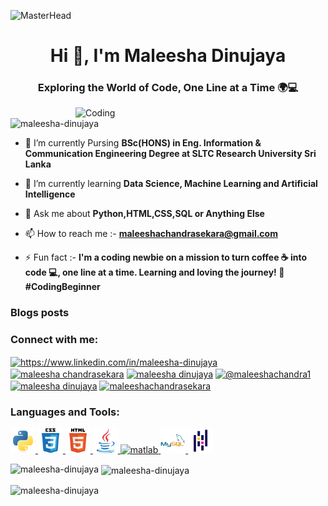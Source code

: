 ![MasterHead]()
<h1 align="center">Hi 👋, I'm Maleesha Dinujaya</h1>
<h3 align="center">Exploring the World of Code, One Line at a Time 🌍💻</h3>
<img align="right" alt="Coding" width="400" src="https://camo.githubusercontent.com/cae12fddd9d6982901d82580bdf321d81fb299141098ca1c2d4891870827bf17/68747470733a2f2f6d69726f2e6d656469756d2e636f6d2f6d61782f313336302f302a37513379765349765f7430696f4a2d5a2e676966">


<p align="left"> <img src="https://komarev.com/ghpvc/?username=maleesha-dinujaya&label=Profile%20views&color=0e75b6&style=flat" alt="maleesha-dinujaya" /> </p>

- 🔭 I’m currently Pursing **BSc(HONS) in Eng. Information & Communication Engineering Degree at SLTC Research University Sri Lanka**

- 🌱 I’m currently learning **Data Science, Machine Learning and Artificial Intelligence**

- 💬 Ask me about **Python,HTML,CSS,SQL or Anything Else**

- 📫 How to reach me :- **maleeshachandrasekara@gmail.com**

- ⚡ Fun fact :- **I'm a coding newbie on a mission to turn coffee ☕ into code 💻, one line at a time. Learning and loving the journey! 🚀 #CodingBeginner**

### Blogs posts
<!-- BLOG-POST-LIST:START -->
<!-- BLOG-POST-LIST:END -->

<h3 align="left">Connect with me:</h3>
<p align="left">

<a href="https://linkedin.com/in/https://www.linkedin.com/in/maleesha-dinujaya" target="blank"><img align="center" src="https://raw.githubusercontent.com/rahuldkjain/github-profile-readme-generator/master/src/images/icons/Social/linked-in-alt.svg" alt="https://www.linkedin.com/in/maleesha-dinujaya" height="30" width="40" /></a>
<a href="https://fb.com/maleesha chandrasekara" target="blank"><img align="center" src="https://raw.githubusercontent.com/rahuldkjain/github-profile-readme-generator/master/src/images/icons/Social/facebook.svg" alt="maleesha chandrasekara" height="30" width="40" /></a>
<a href="https://instagram.com/maleesha dinujaya" target="blank"><img align="center" src="https://raw.githubusercontent.com/rahuldkjain/github-profile-readme-generator/master/src/images/icons/Social/instagram.svg" alt="maleesha dinujaya" height="30" width="40" /></a>
<a href="https://www.hackerrank.com/@maleeshachandra1" target="blank"><img align="center" src="https://raw.githubusercontent.com/rahuldkjain/github-profile-readme-generator/master/src/images/icons/Social/hackerrank.svg" alt="@maleeshachandra1" height="30" width="40" /></a>
<a href="https://dev.to/maleesha dinujaya" target="blank"><img align="center" src="https://raw.githubusercontent.com/rahuldkjain/github-profile-readme-generator/master/src/images/icons/Social/devto.svg" alt="maleesha dinujaya" height="30" width="40" /></a>
<a href="https://codesandbox.com/maleeshachandrasekara" target="blank"><img align="center" src="https://raw.githubusercontent.com/rahuldkjain/github-profile-readme-generator/master/src/images/icons/Social/codesandbox.svg" alt="maleeshachandrasekara" height="30" width="40" /></a>
</p>

<h3 align="left">Languages and Tools:</h3>
<p align="left"> <a href="https://www.python.org" target="_blank" rel="noreferrer"> <img src="https://raw.githubusercontent.com/devicons/devicon/master/icons/python/python-original.svg" alt="python" width="40" height="40"/> </a<a href="https://www.w3schools.com/css/" target="_blank" rel="noreferrer"> <img src="https://raw.githubusercontent.com/devicons/devicon/master/icons/css3/css3-original-wordmark.svg" alt="css3" width="40" height="40"/> </a> <a href="https://www.w3.org/html/" target="_blank" rel="noreferrer"> <img src="https://raw.githubusercontent.com/devicons/devicon/master/icons/html5/html5-original-wordmark.svg" alt="html5" width="40" height="40"/> </a> <a href="https://www.java.com" target="_blank" rel="noreferrer"> <img src="https://raw.githubusercontent.com/devicons/devicon/master/icons/java/java-original.svg" alt="java" width="40" height="40"/> </a> <a href="https://www.mathworks.com/" target="_blank" rel="noreferrer"> <img src="https://upload.wikimedia.org/wikipedia/commons/2/21/Matlab_Logo.png" alt="matlab" width="40" height="40"/> </a> <a href="https://www.mysql.com/" target="_blank" rel="noreferrer"> <img src="https://raw.githubusercontent.com/devicons/devicon/master/icons/mysql/mysql-original-wordmark.svg" alt="mysql" width="40" height="40"/> </a> <a href="https://pandas.pydata.org/" target="_blank" rel="noreferrer"> <img src="https://raw.githubusercontent.com/devicons/devicon/2ae2a900d2f041da66e950e4d48052658d850630/icons/pandas/pandas-original.svg" alt="pandas" width="40" height="40"/> </a>  </p>

<p><img align="left" src="https://github-readme-stats.vercel.app/api/top-langs?username=maleesha-dinujaya&show_icons=true&locale=en&layout=compact" alt="maleesha-dinujaya" /></p>

<p>&nbsp;<img align="center" src="https://github-readme-stats.vercel.app/api?username=maleesha-dinujaya&show_icons=true&locale=en" alt="maleesha-dinujaya" /></p>

<p><img align="center" src="https://github-readme-streak-stats.herokuapp.com/?user=maleesha-dinujaya&" alt="maleesha-dinujaya" /></p>

